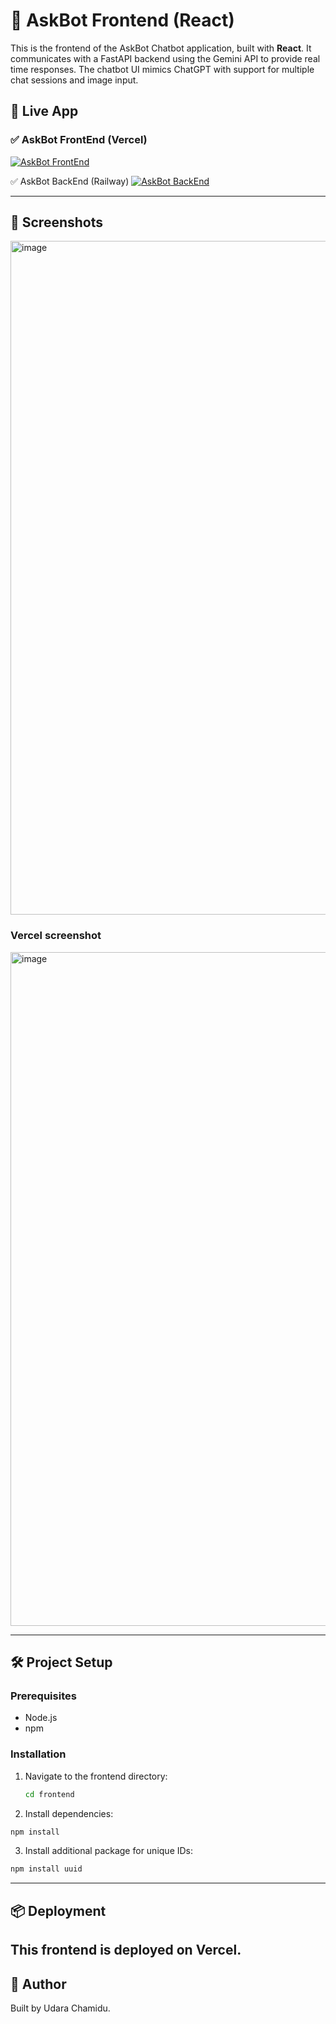 # 🧠 AskBot Frontend (React)

This is the frontend of the AskBot Chatbot application, built with **React**. It communicates with a FastAPI backend using the Gemini API to provide real time responses. The chatbot UI mimics ChatGPT with support for multiple chat sessions and image input.

## 🚀 Live App

### ✅ AskBot FrontEnd (Vercel)
[![AskBot FrontEnd](https://img.shields.io/badge/AskBot-FrontEnd-000?style=for-the-badge&logo=vercel&logoColor=white)](https://ask-bot-front-end-git-main-udarachamidus-projects.vercel.app/)

✅ AskBot BackEnd (Railway)
[![AskBot BackEnd](https://img.shields.io/badge/AskBot-BackEnd-000?style=for-the-badge&logo=railway&logoColor=white)](https://railway.com/project/8c80da65-edde-4b47-bbc7-0b192d3f2e83/service/14b1a878-be2f-4d80-b481-8de56c8f9998?environmentId=a31d7c2a-1e3b-459e-9b1d-56dc5af1c3b9)

---

## 🧪 Screenshots

<img width="1918" height="1078" alt="image" src="https://github.com/user-attachments/assets/b1f11d72-dd80-411d-9d11-1ae9a9640cad" />

### Vercel screenshot

<img width="1918" height="1078" alt="image" src="https://github.com/user-attachments/assets/9b9158dd-ef45-4d6e-b951-219479537425" />


---

## 🛠️ Project Setup

### Prerequisites

- Node.js 
- npm

### Installation

1. Navigate to the frontend directory:

   ```bash
   cd frontend
   ```
   
2. Install dependencies:

  ```bash
  npm install
  ```
3. Install additional package for unique IDs:

  ```bash
  npm install uuid
  ```
---
## 📦 Deployment

This frontend is deployed on Vercel.
---
## 🤝 Author

Built by Udara Chamidu.




